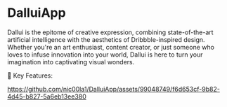 # DalluiApp
Dallui is the epitome of creative expression, combining state-of-the-art artificial intelligence with the aesthetics of Dribbble-inspired design. Whether you're an art enthusiast, content creator, or just someone who loves to infuse innovation into your world, Dallui is here to turn your imagination into captivating visual wonders.

🌟 Key Features:


https://github.com/nic00la1/DalluiApp/assets/99048749/f6d653cf-9b82-4d45-b827-5a6eb13ee380

